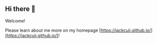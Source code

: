 ## Hi there 👋


Welcome!

Please learn about me more on my homepage [https://jackcuii.github.io/](https://jackcuii.github.io/)!
